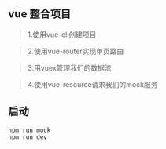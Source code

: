 ## vue 整合项目

> 1.使用vue-cli创建项目

> 2.使用vue-router实现单页路由

> 3.用vuex管理我们的数据流

> 4.使用vue-resource请求我们的mock服务

## 启动

```
npm run mock
npm run dev
```
